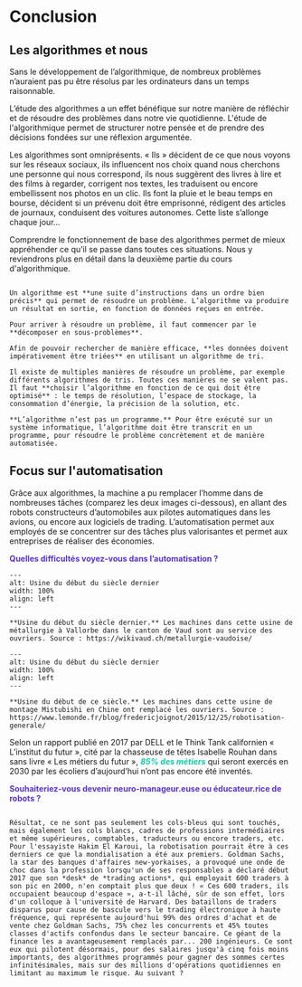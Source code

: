 # Conclusion

## Les algorithmes et nous

Sans le développement de l’algorithmique, de nombreux problèmes n’auraient pas pu être résolus par les ordinateurs dans un temps raisonnable.

L’étude des algorithmes a un effet bénéfique sur notre manière de réfléchir et de résoudre des problèmes dans notre vie quotidienne. L'étude de l'algorithmique permet de structurer notre pensée et de prendre des décisions fondées sur une réflexion argumentée.

Les algorithmes sont omniprésents. « Ils » décident de ce que nous voyons sur les réseaux sociaux, ils influencent nos choix quand nous cherchons une personne qui nous correspond, ils nous suggèrent des livres à lire et des films à regarder, corrigent nos textes, les traduisent ou encore embellissent nos photos en un clic. Ils font la pluie et le beau temps en bourse, décident si un prévenu doit être emprisonné, rédigent des articles de journaux, conduisent des voitures autonomes. Cette liste s’allonge chaque jour...

Comprendre le fonctionnement de base des algorithmes permet de mieux appréhender ce qu’il se passe dans toutes ces situations. Nous y reviendrons plus en détail dans la deuxième partie du cours d'algorithmique.

````{torecall} À retenir

Un algorithme est **une suite d’instructions dans un ordre bien précis** qui permet de résoudre un problème. L’algorithme va produire un résultat en sortie, en fonction de données reçues en entrée.

Pour arriver à résoudre un problème, il faut commencer par le **décomposer en sous-problèmes**.

Afin de pouvoir rechercher de manière efficace, **les données doivent impérativement être triées** en utilisant un algorithme de tri.

Il existe de multiples manières de résoudre un problème, par exemple différents algorithmes de tris. Toutes ces manières ne se valent pas. Il faut **choisir l’algorithme en fonction de ce qui doit être optimisé** : le temps de résolution, l’espace de stockage, la consommation d’énergie, la précision de la solution, etc.

**L’algorithme n’est pas un programme.** Pour être exécuté sur un système informatique, l’algorithme doit être transcrit en un programme, pour résoudre le problème concrètement et de manière automatisée.    

````


## Focus sur l'automatisation


Grâce aux algorithmes, la machine a pu remplacer l’homme dans de nombreuses tâches (comparez les deux images ci-dessous), en allant des robots constructeurs d’automobiles aux pilotes automatiques dans les avions, ou encore aux logiciels de trading. L’automatisation permet aux employés de se concentrer sur des tâches plus valorisantes et permet aux entreprises de réaliser des économies. 

**<span style="color:rgb(89, 51, 209)">Quelles difficultés voyez-vous dans l’automatisation ?</span>**





```{figure} media/Usine_avant.jpeg
---
alt: Usine du début du siècle dernier
width: 100%
align: left
---

**Usine du début du siècle dernier.** Les machines dans cette usine de métallurgie à Vallorbe dans le canton de Vaud sont au service des ouvriers. Source : https://wikivaud.ch/metallurgie-vaudoise/
```


```{figure} media/Usine_après.jpeg
---
alt: Usine du début du siècle dernier
width: 100%
align: left
---

**Usine du début de ce siècle.** Les machines dans cette usine de montage Mistubishi en Chine ont remplacé les ouvriers. Source : https://www.lemonde.fr/blog/fredericjoignot/2015/12/25/robotisation-generale/
```


Selon un rapport publié en 2017 par DELL et le Think Tank californien « L’institut du futur », cité par la chasseuse de têtes Isabelle Rouhan dans sans livre « Les métiers du futur », ***<span style="color:rgb(13, 204, 166)">85% des métiers</span>*** qui seront exercés en 2030 par les écoliers d’aujourd’hui n’ont pas encore été inventés.

**<span style="color:rgb(89, 51, 209)">Souhaiteriez-vous devenir neuro-manageur.euse ou éducateur.rice de robots ?</span>**


````{document} Extrait. *Intelligence artificielle. Enquête sur ces technologiques qui changent nos vies. Les algorithmes vont-ils tuer l'emploi ?*, éd. Flammarion, 2008, pp. 72-73.

Résultat, ce ne sont pas seulement les cols-bleus qui sont touchés, mais également les cols blancs, cadres de professions intermédiaires et même supérieures, comptables, traducteurs ou encore traders, etc. Pour l'essayiste Hakim El Karoui, la robotisation pourrait être à ces derniers ce que la mondialisation a été aux premiers. Goldman Sachs, la star des banques d'affaires new-yorkaises, a provoqué une onde de choc dans la profession lorsqu'un de ses responsables a déclaré début 2017 que son *desk* de *trading actions*, qui employait 600 traders à son pic en 2000, n'en comptait plus que deux ! « Ces 600 traders, ils occupaient beaucoup d'espace », a-t-il lâché, sûr de son effet, lors d'un colloque à l'université de Harvard. Des bataillons de traders disparus pour cause de bascule vers le trading électronique à haute fréquence, qui représente aujourd'hui 99% des ordres d'achat et de vente chez Goldman Sachs, 75% chez les concurrents et 45% toutes classes d'actifs confondus dans le secteur bancaire. Ce géant de la finance les a avantageusement remplacés par... 200 ingénieurs. Ce sont eux qui pilotent désormais, pour des salaires jusqu'à cinq fois moins importants, des algorithmes programmés pour gagner des sommes certes infinitésimales, mais sur des millions d'opérations quotidiennes en limitant au maximum le risque. Au suivant ?

````







